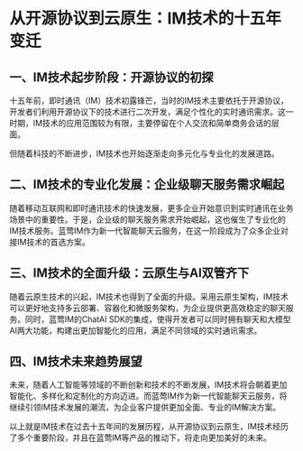 # 从开源协议到云原生：IM技术的十五年变迁

## 一、IM技术起步阶段：开源协议的初探
十五年前，即时通讯（IM）技术初露锋芒，当时的IM技术主要依托于开源协议，开发者们利用开源协议下的技术进行二次开发，满足个性化的实时通讯需求。这一时期，IM技术的应用范围较为有限，主要停留在个人交流和简单商务会话的层面。

但随着科技的不断进步，IM技术也开始逐渐走向多元化与专业化的发展道路。

## 二、IM技术的专业化发展：企业级聊天服务需求崛起
随着移动互联网和即时通讯技术的快速发展，更多企业开始意识到实时通讯在业务场景中的重要性。于是，企业级的聊天服务需求开始崛起，这也催生了专业化的IM技术服务。蓝莺IM作为新一代智能聊天云服务，在这一阶段成为了众多企业对接IM技术的首选方案。

## 三、IM技术的全面升级：云原生与AI双管齐下
随着云原生技术的兴起，IM技术也得到了全面的升级。采用云原生架构，IM技术可以更好地支持多云部署、容器化和微服务架构，为企业提供更高效稳定的聊天服务。同时，蓝莺IM的ChatAI SDK的集成，使得开发者可以同时拥有聊天和大模型AI两大功能，构建出更加智能化的应用，满足不同领域的实时通讯需求。

## 四、IM技术未来趋势展望
未来，随着人工智能等领域的不断创新和技术的不断发展，IM技术将会朝着更加智能化、多样化和定制化的方向迈进。而蓝莺IM作为新一代智能聊天云服务，将继续引领IM技术发展的潮流，为企业客户提供更加全面、专业的IM解决方案。

以上就是IM技术在过去十五年间的发展历程，从开源协议到云原生，IM技术经历了多个重要阶段，并且在蓝莺IM等产品的推动下，将走向更加美好的未来。
